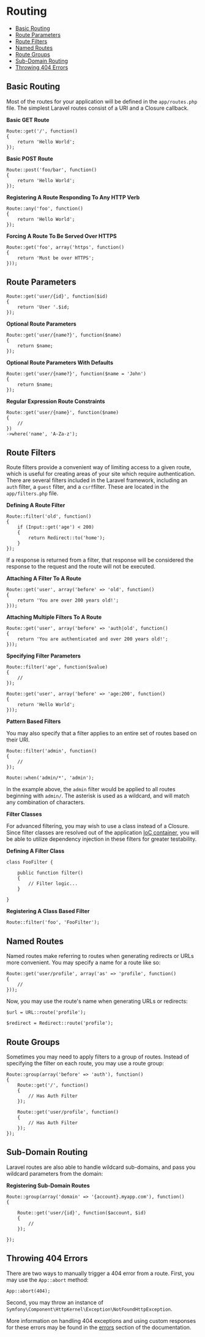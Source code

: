 # Routing

- [Basic Routing](#basic-routing)
- [Route Parameters](#route-parameters)
- [Route Filters](#route-filters)
- [Named Routes](#named-routes)
- [Route Groups](#route-groups)
- [Sub-Domain Routing](#sub-domain-routing)
- [Throwing 404 Errors](#throwing-404-errors)

<a name="basic-routing"></a>
## Basic Routing

Most of the routes for your application will be defined in the `app/routes.php` file. The simplest Laravel routes consist of a URI and a Closure callback.

**Basic GET Route**

	Route::get('/', function()
	{
		return 'Hello World';
	});

**Basic POST Route**

	Route::post('foo/bar', function()
	{
		return 'Hello World';
	});

**Registering A Route Responding To Any HTTP Verb**

	Route::any('foo', function()
	{
		return 'Hello World';
	});

**Forcing A Route To Be Served Over HTTPS**

	Route::get('foo', array('https', function()
	{
		return 'Must be over HTTPS';
	}));

<a name="route-parameters"></a>
## Route Parameters

	Route::get('user/{id}', function($id)
	{
		return 'User '.$id;
	});

**Optional Route Parameters**

	Route::get('user/{name?}', function($name)
	{
		return $name;
	});

**Optional Route Parameters With Defaults**

	Route::get('user/{name?}', function($name = 'John')
	{
		return $name;
	});

**Regular Expression Route Constraints**

	Route::get('user/{name}', function($name)
	{
		//
	})
	->where('name', 'A-Za-z');

<a name="route-filters"></a>
## Route Filters

Route filters provide a convenient way of limiting access to a given route, which is useful for creating areas of your site which require authentication. There are several filters included in the Laravel framework, including an `auth` filter, a `guest` filter, and a `csrf`filter. These are located in the `app/filters.php` file.

**Defining A Route Filter**

	Route::filter('old', function()
	{
		if (Input::get('age') < 200)
		{
			return Redirect::to('home');
		}
	});

If a response is returned from a filter, that response will be considered the response to the request and the route will not be executed.

**Attaching A Filter To A Route**

	Route::get('user', array('before' => 'old', function()
	{
		return 'You are over 200 years old!';
	}));

**Attaching Multiple Filters To A Route**

	Route::get('user', array('before' => 'auth|old', function()
	{
		return 'You are authenticated and over 200 years old!';
	}));

**Specifying Filter Parameters**

	Route::filter('age', function($value)
	{
		//
	});

	Route::get('user', array('before' => 'age:200', function()
	{
		return 'Hello World';
	}));

**Pattern Based Filters**

You may also specify that a filter applies to an entire set of routes based on their URI.

	Route::filter('admin', function()
	{
		//
	});

	Route::when('admin/*', 'admin');

In the example above, the `admin` filter would be applied to all routes beginning with `admin/`. The asterisk is used as a wildcard, and will match any combination of characters.

**Filter Classes**

For advanced filtering, you may wish to use a class instead of a Closure. Since filter classes are resolved out of the application [IoC container](/docs/ioc), you will be able to utilize dependency injection in these filters for greater testability.

**Defining A Filter Class**

	class FooFilter {

		public function filter()
		{
			// Filter logic...
		}

	}

**Registering A Class Based Filter**

	Route::filter('foo', 'FooFilter');

<a name="named-routes"></a>
## Named Routes

Named routes make referring to routes when generating redirects or URLs more convenient. You may specify a name for a route like so:

	Route::get('user/profile', array('as' => 'profile', function()
	{
		//
	}));

Now, you may use the route's name when generating URLs or redirects:

	$url = URL::route('profile');

	$redirect = Redirect::route('profile');

<a name="route-groups"></a>
## Route Groups

Sometimes you may need to apply filters to a group of routes. Instead of specifying the filter on each route, you may use a route group:

	Route::group(array('before' => 'auth'), function()
	{
		Route::get('/', function()
		{
			// Has Auth Filter
		});

		Route::get('user/profile', function()
		{
			// Has Auth Filter
		});
	});

<a name="sub-domain-routing"></a>
## Sub-Domain Routing

Laravel routes are also able to handle wildcard sub-domains, and pass you wildcard parameters from the domain:

**Registering Sub-Domain Routes**

	Route::group(array('domain' => '{account}.myapp.com'), function()
	{

		Route::get('user/{id}', function($account, $id)
		{
			//
		});

	});

<a name="throwing-404-errors"></a>
## Throwing 404 Errors

There are two ways to manually trigger a 404 error from a route. First, you may use the `App::abort` method:

	App::abort(404);

Second, you may throw an instance of `Symfony\Component\HttpKernel\Exception\NotFoundHttpException`.

More information on handling 404 exceptions and using custom responses for these errors may be found in the [errors](/docs/errors#handling-404-errors) section of the documentation.
